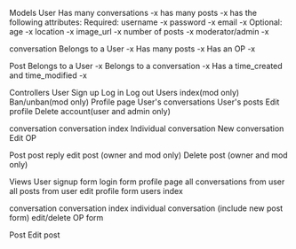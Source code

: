 Models
  User
    Has many conversations -x
    has many posts -x
    has the following attributes:
      Required:
        username -x
        password -x
        email -x
      Optional:
        age -x
        location -x
        image_url -x
        number of posts -x
        moderator/admin -x

  conversation
    Belongs to a User -x
    Has many posts -x
    Has an OP -x

  Post
    Belongs to a User -x
    Belongs to a conversation -x
    Has a time_created and time_modified -x

Controllers
  User
    Sign up
    Log in
    Log out
    Users index(mod only)
    Ban/unban(mod only)
    Profile page
    User's conversations
    User's posts
    Edit profile
    Delete account(user and admin only)

  conversation
    conversation index
    Individual conversation
    New conversation
    Edit OP

  Post
    post reply
    edit post (owner and mod only)
    Delete post (owner and mod only)

Views
  User
   signup form
   login form
   profile page
   all conversations from user
   all posts from user
   edit profile form
   users index


  conversation
    conversation index
    individual conversation (include new post form)
    edit/delete OP form

  Post
    Edit post

